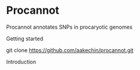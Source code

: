 # Procannot
Procannot annotates SNPs in procaryotic genomes

Getting started

git clone https://github.com/aakechin/procannot.git

Introduction

